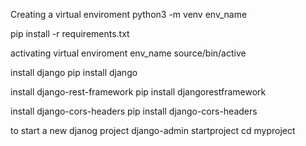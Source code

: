 Creating a virtual enviroment 
python3 -m venv env_name

pip install -r requirements.txt

activating virtual enviroment
env_name source/bin/active

install django
pip install django

install django-rest-framework
pip install djangorestframework

install django-cors-headers
pip install django-cors-headers

to start a new djanog project 
django-admin startproject 
cd myproject




